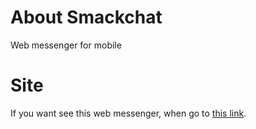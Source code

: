 # About Smackchat
Web messenger for mobile

# Site
If you want see this web messenger, when go to [this link](https://bodamat.github.io/smackchat-preview/#/auth).
